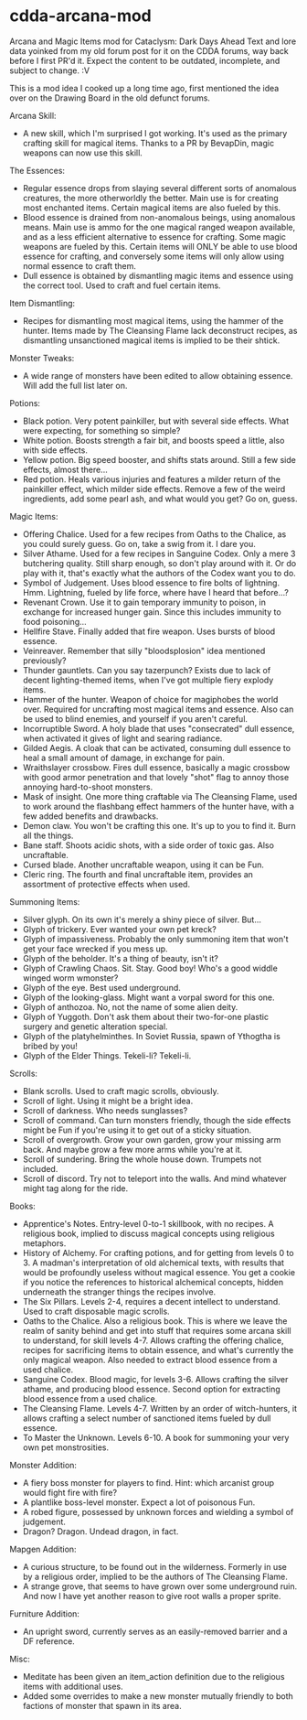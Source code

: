 # cdda-arcana-mod
Arcana and Magic Items mod for Cataclysm: Dark Days Ahead
Text and lore data yoinked from my old forum post for it on the CDDA forums, way back before I first PR'd it. Expect the content to be outdated, incomplete, and subject to change. :V

This is a mod idea I cooked up a long time ago, first mentioned the idea over on the Drawing Board in the old defunct forums.

Arcana Skill:
* A new skill, which I'm surprised I got working. It's used as the primary crafting skill for magical items. Thanks to a PR by BevapDin, magic weapons can now use this skill.

The Essences:
*  Regular essence drops from slaying several different sorts of anomalous creatures, the more otherworldly the better. Main use is for creating most enchanted items. Certain magical items are also fueled by this.
* Blood essence is drained from non-anomalous beings, using anomalous means. Main use is ammo for the one magical ranged weapon available, and as a less efficient alternative to essence for crafting. Some magic weapons are fueled by this. Certain items will ONLY be able to use blood essence for crafting, and conversely some items will only allow using normal essence to craft them.
* Dull essence is obtained by dismantling magic items and essence using the correct tool. Used to craft and fuel certain items.

Item Dismantling:
* Recipes for dismantling most magical items, using the hammer of the hunter. Items made by The Cleansing Flame lack deconstruct recipes, as dismantling unsanctioned magical items is implied to be their shtick.

Monster Tweaks:
* A wide range of monsters have been edited to allow obtaining essence. Will add the full list later on.

Potions:
* Black potion. Very potent painkiller, but with several side effects. What were expecting, for something so simple?
* White potion. Boosts strength a fair bit, and boosts speed a little, also with side effects.
* Yellow potion. Big speed booster, and shifts stats around. Still a few side effects, almost there...
* Red potion. Heals various injuries and features a milder return of the painkiller effect, which milder side effects. Remove a few of the weird ingredients, add some pearl ash, and what would you get? Go on, guess.

Magic Items:
* Offering Chalice. Used for a few recipes from Oaths to the Chalice, as you could surely guess. Go on, take a swig from it. I dare you.
* Silver Athame. Used for a few recipes in Sanguine Codex. Only a mere 3 butchering quality. Still sharp enough, so don't play around with it. Or do play with it, that's exactly what the authors of the Codex want you to do.
* Symbol of Judgement. Uses blood essence to fire bolts of lightning. Hmm. Lightning, fueled by life force, where have I heard that before...?
* Revenant Crown. Use it to gain temporary immunity to poison, in exchange for increased hunger gain. Since this includes immunity to food poisoning...
* Hellfire Stave. Finally added that fire weapon. Uses bursts of blood essence.
* Veinreaver. Remember that silly "bloodsplosion" idea mentioned previously?
* Thunder gauntlets. Can you say tazerpunch? Exists due to lack of decent lighting-themed items, when I've got multiple fiery explody items.
* Hammer of the hunter. Weapon of choice for magiphobes the world over. Required for uncrafting most magical items and essence. Also can be used to blind enemies, and yourself if you aren't careful.
* Incorruptible Sword. A holy blade that uses "consecrated" dull essence, when activated it gives of light and searing radiance.
* Gilded Aegis. A cloak that can be activated, consuming dull essence to heal a small amount of damage, in exchange for pain.
* Wraithslayer crossbow. Fires dull essence, basically a magic crossbow with good armor penetration and that lovely "shot" flag to annoy those annoying hard-to-shoot monsters.
* Mask of insight. One more thing craftable via The Cleansing Flame, used to work around the flashbang effect hammers of the hunter have, with a few added benefits and drawbacks.
* Demon claw. You won't be crafting this one. It's up to you to find it. Burn all the things.
* Bane staff. Shoots acidic shots, with a side order of toxic gas. Also uncraftable.
* Cursed blade. Another uncraftable weapon, using it can be Fun.
* Cleric ring. The fourth and final uncraftable item, provides an assortment of protective effects when used.

Summoning Items:
* Silver glyph. On its own it's merely a shiny piece of silver. But...
* Glyph of trickery. Ever wanted your own pet kreck?
* Glyph of impassiveness. Probably the only summoning item that won't get your face wrecked if you mess up.
* Glyph of the beholder. It's a thing of beauty, isn't it?
* Glyph of Crawling Chaos. Sit. Stay. Good boy! Who's a good widdle winged worm wmonster?
* Glyph of the eye. Best used underground.
* Glyph of the looking-glass. Might want a vorpal sword for this one.
* Glyph of anthozoa. No, not the name of some alien deity.
* Glyph of Yuggoth. Don't ask them about their two-for-one plastic surgery and genetic alteration special.
* Glyph of the platyhelminthes. In Soviet Russia, spawn of Ythogtha is bribed by you!
* Glyph of the Elder Things. Tekeli-li? Tekeli-li.

Scrolls:
* Blank scrolls. Used to craft magic scrolls, obviously.
* Scroll of light. Using it might be a bright idea.
* Scroll of darkness. Who needs sunglasses?
* Scroll of command. Can turn monsters friendly, though the side effects might be Fun if you're using it to get out of a sticky situation.
* Scroll of overgrowth. Grow your own garden, grow your missing arm back. And maybe grow a few more arms while you're at it.
* Scroll of sundering. Bring the whole house down. Trumpets not included.
* Scroll of discord. Try not to teleport into the walls. And mind whatever might tag along for the ride.

Books:
* Apprentice's Notes. Entry-level 0-to-1 skillbook, with no recipes. A religious book, implied to discuss magical concepts using religious metaphors.
* History of Alchemy. For crafting potions, and for getting from levels 0 to 3. A madman's interpretation of old alchemical texts, with results that would be profoundly useless without magical essence. You get a cookie if you notice the references to historical alchemical concepts, hidden underneath the stranger things the recipes involve.
* The Six Pillars. Levels 2-4, requires a decent intellect to understand. Used to craft disposable magic scrolls.
* Oaths to the Chalice. Also a religious book. This is where we leave the realm of sanity behind and get into stuff that requires some arcana skill to understand, for skill levels 4-7. Allows crafting the offering chalice, recipes for sacrificing items to obtain essence, and what's currently the only magical weapon. Also needed to extract blood essence from a used chalice.
* Sanguine Codex. Blood magic, for levels 3-6. Allows crafting the silver athame, and producing blood essence. Second option for extracting blood essence from a used chalice.
* The Cleansing Flame. Levels 4-7. Written by an order of witch-hunters, it allows crafting a select number of sanctioned items fueled by dull essence.
* To Master the Unknown. Levels 6-10. A book for summoning your very own pet monstrosities.

Monster Addition:
* A fiery boss monster for players to find. Hint: which arcanist group would fight fire with fire?
* A plantlike boss-level monster. Expect a lot of poisonous Fun.
* A robed figure, possessed by unknown forces and wielding a symbol of judgement.
* Dragon? Dragon. Undead dragon, in fact.

Mapgen Addition:
* A curious structure, to be found out in the wilderness. Formerly in use by a religious order, implied to be the authors of The Cleansing Flame.
* A strange grove, that seems to have grown over some underground ruin. And now I have yet another reason to give root walls a proper sprite.

Furniture Addition:
* An upright sword, currently serves as an easily-removed barrier and a DF reference.

Misc:
* Meditate has been given an item_action definition due to the religious items with additional uses.
* Added some overrides to make a new monster mutually friendly to both factions of monster that spawn in its area.
